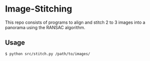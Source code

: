 # Image-Stitching
This repo consists of programs to align and stitch 2 to 3 images into a panorama using the RANSAC algorithm.

## Usage
```bash
$ python src/stitch.py /path/to/images/
```
